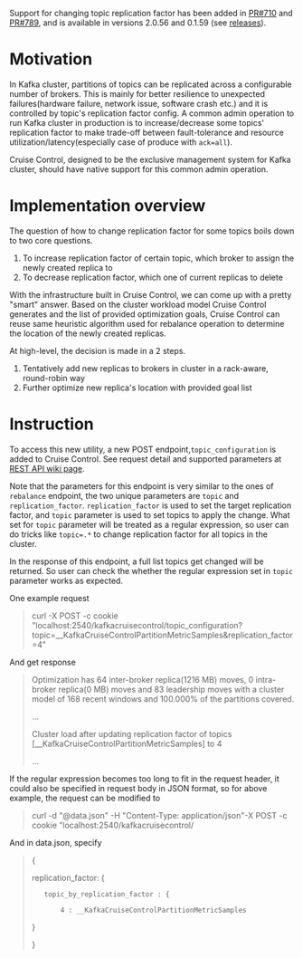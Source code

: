 Support for changing topic replication factor has been added in [PR#710](https://github.com/linkedin/cruise-control/pull/710) and [PR#789](https://github.com/linkedin/cruise-control/pull/789), and is available in versions 2.0.56 and 0.1.59 (see [releases](https://github.com/linkedin/cruise-control/releases)).

# Motivation
In Kafka cluster, partitions of topics can be replicated across a configurable number of brokers. This is mainly for better resilience to unexpected failures(hardware failure, network issue, software crash etc.) and it is controlled by topic's replication factor config. A common admin operation to run Kafka cluster in production is to increase/decrease some topics' replication factor to make trade-off between fault-tolerance and resource utilization/latency(especially case of produce with `ack=all`).

Cruise Control, designed to be the exclusive management system for Kafka cluster, should have native support for this common admin operation. 

# Implementation overview
The question of how to change replication factor for some topics boils down to two core questions.
1. To increase replication factor of certain topic, which broker to assign the newly created replica to
2. To decrease replication factor, which one of current replicas to delete

With the infrastructure built in Cruise Control, we can come up with a pretty "smart" answer. Based on the cluster workload model Cruise Control generates and the list of provided optimization goals, Cruise Control can reuse same heuristic algorithm used for rebalance operation to determine the location of the newly created replicas.

At high-level, the decision is made in a 2 steps.
1. Tentatively add new replicas to brokers in cluster in a rack-aware, round-robin way
2. Further optimize new replica's location with provided goal list

# Instruction
To access this new utility, a new POST endpoint,`topic_configuration` is added to Cruise Control. 
See request detail and supported parameters at [REST API wiki page](https://github.com/linkedin/cruise-control/wiki/REST-APIs#change-kafka-topic-configuration).

Note that the parameters for this endpoint is very similar to the ones of `rebalance` endpoint, the two unique parameters are `topic` and `replication_factor`. `replication_factor` is used to set the target replication factor, and  `topic` parameter is used to set topics to apply the change. What set for `topic` parameter will be treated as a regular expression, so user can do tricks like `topic=.*` to change replication factor for all topics in the cluster.

In the response of this endpoint, a full list topics get changed will be returned. So user can check the whether the regular expression set in `topic` parameter works as expected.

One example request 
> curl -X POST  -c cookie "localhost:2540/kafkacruisecontrol/topic_configuration?topic=__KafkaCruiseControlPartitionMetricSamples&replication_factor=4"

And get response
> Optimization has 64 inter-broker replica(1216 MB) moves, 0 intra-broker replica(0 MB) moves and 83 leadership moves with a cluster model of 168 recent windows and 100.000% of the partitions covered.
>
> ...
>
> Cluster load after updating replication factor of topics [__KafkaCruiseControlPartitionMetricSamples] to 4
>
> ...

If the regular expression becomes too long to fit in the request header, it could also be specified in request body in JSON format, so for above example, the request can be modified to

> curl -d "@data.json" -H "Content-Type: application/json"-X POST  -c cookie "localhost:2540/kafkacruisecontrol/


And in data.json, specify
>{
>
>    replication_factor: {
>
>        topic_by_replication_factor : {
>
>            4 : __KafkaCruiseControlPartitionMetricSamples
>
>    }
>
>}